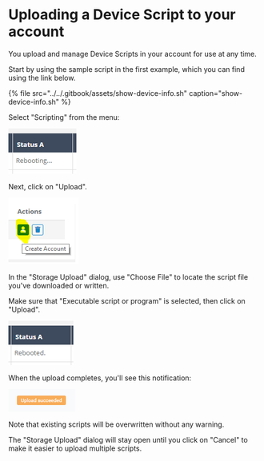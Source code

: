 # Uploading a Device Script to your account

You upload and manage Device Scripts in your account for use at any time.

Start by using the sample script in the first example, which you can find using the link below.

{% file src="../../.gitbook/assets/show-device-info.sh" caption="show-device-info.sh" %}

Select "Scripting" from the menu:

![](../../.gitbook/assets/image%20%28177%29.png)

Next, click on "Upload".

![](../../.gitbook/assets/image%20%2895%29.png)

In the "Storage Upload" dialog, use "Choose File" to locate the script file you've downloaded or written.

Make sure that "Executable script or program" is selected, then click on "Upload".

![](../../.gitbook/assets/image%20%28144%29.png)

When the upload completes, you'll see this notification:

![](../../.gitbook/assets/image%20%2822%29.png)

Note that existing scripts will be overwritten without any warning.

The "Storage Upload" dialog will stay open until you click on "Cancel" to make it easier to upload multiple scripts.

